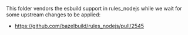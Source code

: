 This folder vendors the esbuild support in rules_nodejs while we wait
for some upstream changes to be applied:

-   https://github.com/bazelbuild/rules_nodejs/pull/2545
